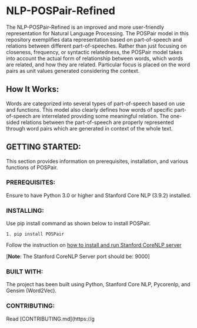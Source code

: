 # NLP-POSPair-Refined
The NLP-POSPair-Refined is an improved and more user-friendly representation for Natural Language Processing. The POSPair model in this repository exemplifies data representation based on part-of-speech and relations between different part-of-speeches. Rather than just focusing on closeness, frequency, or syntactic relatedness, the POSPair model takes into account the actual form of relationship between words, which words are related, and how they are related. Particular focus is placed on the word pairs as unit values generated considering the context.

## How It Works:
Words are categorized into several types of part-of-speech based on use and functions. This model also clearly defines how words of specific part-of-speech are interrelated providing some meaningful relation. The one-sided relations between the part-of-speech are properly represented through word pairs which are generated in context of the whole text.

## GETTING STARTED:
This section provides information on prerequisites, installation, and various functions of POSPair.

### PREREQUISITES:
Ensure to have Python 3.0 or higher and Stanford Core NLP (3.9.2) installed.

### INSTALLING:
Use pip install command as shown below to install POSPair.
```
1. pip install POSPair
```
Follow the instruction on [how to install and run Stanford CoreNLP server](http://stanfordnlp.github.io/CoreNLP/corenlp-server.html#getting-started)

[**Note**: The Stanford CoreNLP Server port should be: 9000]

### BUILT WITH:
The project has been built using Python, Stanford Core NLP, Pycorenlp, and Gensim (Word2Vec).

### CONTRIBUTING:
Read [CONTRIBUTING.md](https://g
